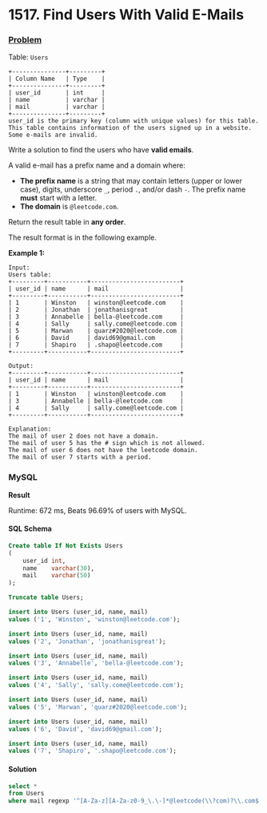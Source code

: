# 1517. Find Users With Valid E-Mails

### [Problem](https://leetcode.com/problems/find-users-with-valid-e-mails/description/)

Table: `Users`

```
+---------------+---------+
| Column Name   | Type    |
+---------------+---------+
| user_id       | int     |
| name          | varchar |
| mail          | varchar |
+---------------+---------+
user_id is the primary key (column with unique values) for this table.
This table contains information of the users signed up in a website. Some e-mails are invalid.
```

Write a solution to find the users who have **valid emails**.

A valid e-mail has a prefix name and a domain where:

- **The prefix name** is a string that may contain letters (upper or lower case), digits,
  underscore `_`, period `.`, and/or dash `-`. The prefix name **must** start with a letter.
- **The domain** is `@leetcode.com`.

Return the result table in **any order**.

The result format is in the following example.

**Example 1:**

```
Input:
Users table:
+---------+-----------+-------------------------+
| user_id | name      | mail                    |
+---------+-----------+-------------------------+
| 1       | Winston   | winston@leetcode.com    |
| 2       | Jonathan  | jonathanisgreat         |
| 3       | Annabelle | bella-@leetcode.com     |
| 4       | Sally     | sally.come@leetcode.com |
| 5       | Marwan    | quarz#2020@leetcode.com |
| 6       | David     | david69@gmail.com       |
| 7       | Shapiro   | .shapo@leetcode.com     |
+---------+-----------+-------------------------+

Output:
+---------+-----------+-------------------------+
| user_id | name      | mail                    |
+---------+-----------+-------------------------+
| 1       | Winston   | winston@leetcode.com    |
| 3       | Annabelle | bella-@leetcode.com     |
| 4       | Sally     | sally.come@leetcode.com |
+---------+-----------+-------------------------+

Explanation:
The mail of user 2 does not have a domain.
The mail of user 5 has the # sign which is not allowed.
The mail of user 6 does not have the leetcode domain.
The mail of user 7 starts with a period.
```

### MySQL

**Result**

Runtime: 672 ms, Beats 96.69% of users with MySQL.

#### SQL Schema

```sql
Create table If Not Exists Users
(
    user_id int,
    name    varchar(30),
    mail    varchar(50)
);

Truncate table Users;

insert into Users (user_id, name, mail)
values ('1', 'Winston', 'winston@leetcode.com');

insert into Users (user_id, name, mail)
values ('2', 'Jonathan', 'jonathanisgreat');

insert into Users (user_id, name, mail)
values ('3', 'Annabelle', 'bella-@leetcode.com');

insert into Users (user_id, name, mail)
values ('4', 'Sally', 'sally.come@leetcode.com');

insert into Users (user_id, name, mail)
values ('5', 'Marwan', 'quarz#2020@leetcode.com');

insert into Users (user_id, name, mail)
values ('6', 'David', 'david69@gmail.com');

insert into Users (user_id, name, mail)
values ('7', 'Shapiro', '.shapo@leetcode.com');
```

#### Solution

```sql
select *
from Users
where mail regexp '^[A-Za-z][A-Za-z0-9_\.\-]*@leetcode(\\?com)?\\.com$';
```
